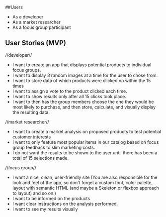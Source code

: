 ##Users
- As a developer
- As a market researcher
- As a focus group participant


## User Stories (MVP)
//developer//
 - I want to create an app that displays potential products to individual focus groups.
 - I want to display 3 random images at a time for the user to chose from.
 - I want to store data of which products were clicked on within the 15 times
 - I want to assign a vote to the product clicked each time.
 - I want to show results only after all 15 clicks took place.
 - I want to then has the group members choose the one they would be most likely to purchase, and then store, calculate, and visually display the resulting data.

//market researcher//
 - I want to create a market analysis on proposed products to test potential customer interests
 - I want to only feature most popular items in our catalog based on focus group feedback to slim marketing costs.
 - I do not want the results to be shown to the user until there has been a total of 15 selections made.

//focus group//
 - I want a nice, clean, user-friendly site (You are also responsible for the look and feel of the app, so don't forget a custom font, color palette, layout with semantic HTML (and maybe a Skeleton or flexbox approach to layout) and so on.)
 - I want to be informed on the products
 - I want clear instructions on the analysis performed.
 - I want to see my results visually

